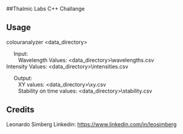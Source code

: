 ##Thalmic Labs C++ Challange

## Usage
  colouranalyzer <data_directory>
  
&nbsp;&nbsp;&nbsp;&nbsp;&nbsp;Input:  
&nbsp;&nbsp;&nbsp;&nbsp;&nbsp;&nbsp;&nbsp;&nbsp;Wavelength Values: <data_directory>\wavelengths.csv  
      Intensity Values: <data_directory>\intensities.csv  
  
&nbsp;&nbsp;&nbsp;&nbsp;&nbsp;Output:  
&nbsp;&nbsp;&nbsp;&nbsp;&nbsp;&nbsp;&nbsp;&nbsp;XY values: <data_directory>\xy.csv  
&nbsp;&nbsp;&nbsp;&nbsp;&nbsp;&nbsp;&nbsp;&nbsp;Stability on time values: <data_directory>\stability.csv  

## Credits
Leonardo Simberg
Linkedin: https://www.linkedin.com/in/leosimberg
